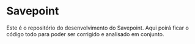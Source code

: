 # Savepoint
Este é o repositório do desenvolvimento do Savepoint. Aqui poirá ficar o código todo para poder ser corrigido e analisado em conjunto.
